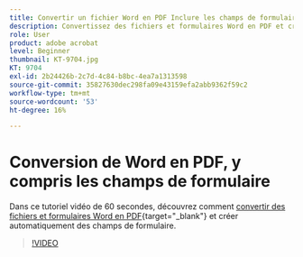 ```yaml
---
title: Convertir un fichier Word en PDF Inclure les champs de formulaire
description: Convertissez des fichiers et formulaires Word en PDF et créez automatiquement des champs
role: User
product: adobe acrobat
level: Beginner
thumbnail: KT-9704.jpg
KT: 9704
exl-id: 2b24426b-2c7d-4c84-b8bc-4ea7a1313598
source-git-commit: 35827630dec298fa09e43159efa2abb9362f59c2
workflow-type: tm+mt
source-wordcount: '53'
ht-degree: 16%

---
```


# Conversion de Word en PDF, y compris les champs de formulaire

Dans ce tutoriel vidéo de 60 secondes, découvrez comment [convertir des fichiers et formulaires Word en PDF](https://www.adobe.com/fr/acrobat/online/word-to-pdf.html){target=&quot;_blank&quot;} et créer automatiquement des champs de formulaire.

>[!VIDEO](https://video.tv.adobe.com/v/340082?hidetitle=true)

